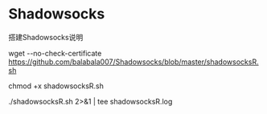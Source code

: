 # Shadowsocks
搭建Shadowsocks说明

wget --no-check-certificate https://github.com/balabala007/Shadowsocks/blob/master/shadowsocksR.sh


chmod +x shadowsocksR.sh



./shadowsocksR.sh 2>&1 | tee shadowsocksR.log
